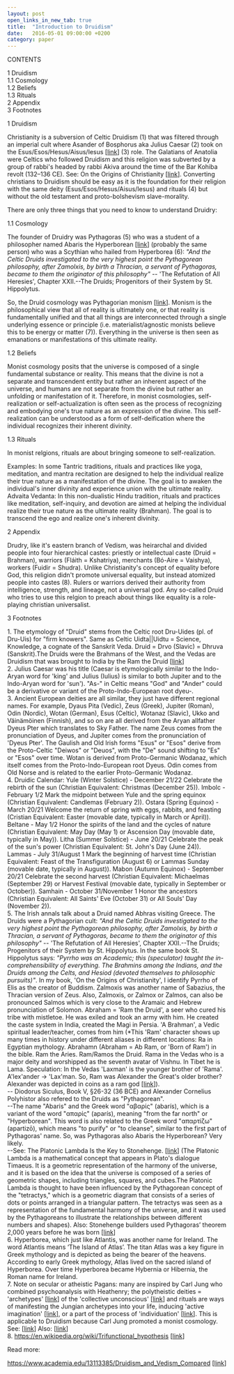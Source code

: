 ```yaml
---
layout: post
open_links_in_new_tab: true
title:  "Introduction to Druidism"
date:   2016-05-01 09:00:00 +0200
category: paper
---
```


CONTENTS

1 Druidism\
1.1 Cosmology\
1.2 Beliefs\
1.3 Rituals\
2 Appendix\
3 Footnotes

1 Druidism

Christianity is a subversion of Celtic Druidism (1) that was filtered through an imperial cult where Asander of Bosphorus aka Julius Caesar (2) took on the Esus/Esos/Hesus/Aisus/Iesus \[[link](https://en.wikipedia.org/wiki/Esus)\] (3) role. The Galatians of Anatolia were Celtics who followed Druidism and this religion was subverted by a group of rabbi's headed by rabbi Akiva around the time of the Bar Kohiba revolt (132–136 CE). See: On the Origins of Christianity \[[link](https://newchronology.net/on-the-origins-of-christianity/)\]. Converting christians to Druidism should be easy as it is the foundation for their religion with the same deity (Esus/Esos/Hesus/Aisus/Iesus) and rituals (4) but without the old testament and proto-bolshevism slave-morality.

There are only three things that you need to know to understand Druidry:

1.1 Cosmology

The founder of Druidry was Pythagoras (5) who was a student of a philosopher named Abaris the Hyperborean \[[link](https://en.wikipedia.org/wiki/Abaris_the_Hyperborean)\] (probably the same person) who was a Scythian who hailed from Hyperborea (6): _"And the Celtic Druids investigated to the very highest point the Pythagorean philosophy, after Zamolxis, by birth a Thracian, a servant of Pythagoras, became to them the originator of this philosophy"_ -- 'The Refutation of All Heresies', Chapter XXII.--The Druids; Progenitors of their System by St. Hippolytus. 

So, the Druid cosmology was Pythagorian monism \[[link](https://en.wikipedia.org/wiki/Monism)\]. Monism is the philosophical view that all of reality is ultimately one, or that reality is fundamentally unified and that all things are interconnected through a single underlying essence or principle (i.e. materialist/agnostic monists believe this to be energy or matter (7)). Everything in the universe is then seen as emanations or manifestations of this ultimate reality.

1.2 Beliefs

Monist cosmology posits that the universe is composed of a single fundamental substance or reality. This means that the divine is not a separate and transcendent entity but rather an inherent aspect of the universe, and humans are not separate from the divine but rather an unfolding or manifestation of it. Therefore, in monist cosmologies, self-realization or self-actualization is often seen as the process of recognizing and embodying one's true nature as an expression of the divine. This self-realization can be understood as a form of self-deification where the individual recognizes their inherent divinity.

1.3 Rituals

In monist relgions, rituals are about bringing someone to self-realization.

Examples: In some Tantric traditions, rituals and practices like yoga, meditation, and mantra recitation are designed to help the individual realize their true nature as a manifestation of the divine. The goal is to awaken the individual's inner divinity and experience union with the ultimate reality. Advaita Vedanta: In this non-dualistic Hindu tradition, rituals and practices like meditation, self-inquiry, and devotion are aimed at helping the individual realize their true nature as the ultimate reality (Brahman). The goal is to transcend the ego and realize one's inherent divinity.


2 Appendix

Drudry, like it's eastern branch of Vedism, was heirarchal and divided people into four hierarchical castes: priestly or intellectual caste (Druid = Brahman), warriors (Fláith = Kshatriya), merchants (Bó-Aire  = Vaishya), workers (Fuidir = Shudra). Unlike Christianity's concept of equality before God, this religion didn't promote universal equality, but instead atomized people into castes (8). Rulers or warriors derived their authority from intelligence, strength, and lineage, not a universal god. Any so-called Druid who tries to use this relgion to preach about things like equality is a role-playing christian universalist. 

3 Footnotes

1\. The etymology of "Druid" stems from the Celtic root Dru-Uides (pl. of Dru-Uis) for "firm knowers".
Same as Celtic Uidta||Uidtu = Science, Knowledge, a cognate of the Sanskrit Veda. Druid = Drvo (Slavic) = Dhruva (Sanskrit).The Druids were the Brahmans of the West, and the Vedas are Druidism that was brought to India by the Ram the Druid [[link](https://www.angelfire.com/folk/boutios/Dhruveda.html)\]\
2\. Julius Caesar was his title (Caesar is etymologically similar to the Indo-Aryan word for 'king' and Julius (Iulius) is similar to both Jupiter and to the Indo-Aryan word for 'sun'). "As-" in Celtic means "God" and "Ander" could be a derivative or variant of the Proto-Indo-European root dyeu-.\
3\. Ancient European deities are all similar, they just have different regional names. For example, Dyaus Pita (Vedic), Zeus (Greek), Jupiter (Roman), Odin (Nordic), Wotan (German), Esus (Celtic), Wotanaz (Slavic), Ukko and Väinämöinen (Finnish), and so on are all derived from the Aryan allfather Dyeus Pter which translates to Sky Father. The name Zeus comes from the pronunciation of Dyeus, and Jupiter comes from the pronunciation of 'Dyeus Pter'. The Gaulish and Old Irish forms "Esus" or "Esos" derive from the Proto-Celtic "Deiwos" or "Deuos", with the "De" sound shifting to "Es" or "Esos" over time. Wotan is derived from Proto-Germanic Wodanaz, which itself comes from the Proto-Indo-European root Dyeus. Odin comes from Old Norse and is related to the earlier Proto-Germanic Wodanaz.\
4\. Druidic Calendar: Yule (Winter Solstice) - December 21/22 Celebrate the rebirth of the sun (Christian Equivalent: Christmas (December 25)). Imbolc - February 1/2 Mark the midpoint between Yule and the spring equinox (Christian Equivalent: Candlemas (February 2)). Ostara (Spring Equinox) - March 20/21 Welcome the return of spring with eggs, rabbits, and feasting (Cristian Equivalent: Easter (movable date, typically in March or April)). Beltane - May 1/2 Honor the spirits of the land and the cycles of nature (Christian Equivalent: May Day (May 1) or Ascension Day (movable date, typically in May)). Litha (Summer Solstice) - June 20/21 Celebrate the peak of the sun's power (Christian Equivalent: St. John's Day (June 24)). Lammas - July 31/August 1 Mark the beginning of harvest time (Christian Equivalent: Feast of the Transfiguration (August 6) or Lammas Sunday (movable date, typically in August)). Mabon (Autumn Equinox) - September 20/21 Celebrate the second harvest (Christian Equivalent: Michaelmas (September 29) or Harvest Festival (movable date, typically in September or October)). Samhain - October 31/November 1 Honor the ancestors (Christian Equivalent: All Saints' Eve (October 31) or All Souls' Day (November 2)).\
5\. The Irish annals talk about a Druid named Abhras visiting Greece. The Druids were a Pythagorian cult: _"And the Celtic Druids investigated to the very highest point the Pythagorean philosophy, after Zamolxis, by birth a Thracian, a servant of Pythagoras, became to them the originator of this philosophy"_ -- 'The Refutation of All Heresies', Chapter XXII.--The Druids; Progenitors of their System by St. Hippolytus. In the same book St. Hippolytus says: _"Pyrrho was an Academic; this (speculator) taught the in-comprehensibility of everything. The Brahmins among the Indians, and the Druids among the Celts, and Hesiod (devoted themselves to philosophic pursuits)"_. In my book, 'On the Origins of Christianity', I identify Pyrrho of Elis as the creator of Buddism. Zalmoxis was another name of Sabazius, the Thracian version of Zeus. Also, Zalmoxis, or Zalmox or Zalmos, can also be pronounced Salmos which is very close to the Aramaic and Hebrew pronunciation of Solomon. Abraham = 'Ram the Druid', a seer who cured his tribe with mistletoe. He was exiled and took an army with him. He created the caste system in India, created the Magi in Persia. 'A Brahman', a Vedic spiritual leader/teacher, comes from him (*This 'Ram' character shows up many times in history under different aliases in different locations: Ra in Egyptian mythology. Abrahamn (Abraham = Ab Ram, or 'Born of Ram') in the bible. Ram the Aries. Ram/Ramos the Druid. Rama in the Vedas who is a major deity and worshipped as the seventh avatar of Vishnu. In Tibet he is Lama. Speculation: In the Vedas 'Laxman' is the younger brother of 'Rama'. A'lex'ander -> 'Lax'man. So, Ram was Alexander the Great's older brother? Alexander was depicted in coins as a ram god \[[link](https://en.wikipedia.org/wiki/Horns_of_Alexander)\]). \
-- Diodorus Siculus, Book V, §26-32 (36 BCE) and Alexander Cornelius Polyhistor also refered to the Druids as "Pythagorean".\
--The name "Abaris" and the Greek word "αβαρίς" (abarís), which is a variant of the word "απαρίς" (aparís), meaning "from the far north" or "Hyperborean". This word is also related to the Greek word "απαρτίζω" (apartizō), which means "to purify" or "to cleanse", similar to the first part of Pythagoras' name. So, was Pythagoras also Abaris the Hyperborean? Very likely.\
--See: The Platonic Lambda Is the Key to Stonehenge. \[[link](https://antiquitasviva.com/wp-content/uploads/2021/06/29.1.23.-kurent-t.-the-platonic-lambda-is-the-key-to-the-stonehenge-composition.pdf)\] (The Platonic Lambda is a mathematical concept that appears in Plato's dialogue Timaeus. It is a geometric representation of the harmony of the universe, and it is based on the idea that the universe is composed of a series of geometric shapes, including triangles, squares, and cubes.The Platonic Lambda is thought to have been influenced by the Pythagorean concept of the "tetractys," which is a geometric diagram that consists of a series of dots or points arranged in a triangular pattern. The tetractys was seen as a representation of the fundamental harmony of the universe, and it was used by the Pythagoreans to illustrate the relationships between different numbers and shapes). Also: 
Stonehenge builders used Pythagoras’ theorem 2,000 years before he was born \[[link](https://www.sciencealert.com/pythagoras-triangle-used-construction-stonehenge)\]\
6\. Hyperborea, which just like Atlantis, was another name for Ireland. The word Atlantis means ‘The Island of Atlas’. The titan Atlas was a key figure in Greek mythology and is depicted as being the  bearer of the heavens. According to early Greek mythology, Atlas lived  on the sacred island of Hyperborea. Over time Hyperborea became Hybernia or Hibernia, the Roman name for Ireland.\
7\. Note on secular or atheistic Pagans: many are inspired by Carl Jung who combined psychoanalysis with Heathenry; the polytheistic deities = 'archetypes' \[[link](https://en.wikipedia.org/wiki/Jungian_archetypes)\]  of the 'collective unconscious' \[[link](https://en.wikipedia.org/wiki/Collective_unconscious)\] and rituals are ways of manifesting the Jungian archetypes into your life, inducing 'active imagination' \[[link](https://en.wikipedia.org/wiki/Active_imagination#Carl_Gustav_Jung)\], or a part of the process of 'individuation' \[[link](https://en.wikipedia.org/wiki/Individuation#In_Jungian_psychology)\]\. This is applicable to Druidism because Carl Jung promoted a monist cosmology. See: \[[link](https://en.wikipedia.org/wiki/Double-aspect_theory#Pauli-Jung_conjecture)\] Also: \[[link](https://www.youtube.com/watch?v=_c7zzZeT-ws)\]
  \
8\. https://en.wikipedia.org/wiki/Trifunctional_hypothesis \[[link](https://en.wikipedia.org/wiki/Trifunctional_hypothesis)\]

  
Read more:  
  
https://www.academia.edu/13113385/Druidism_and_Vedism_Compared \[[link](https://www.academia.edu/13113385/Druidism_and_Vedism_Compared)\]  
